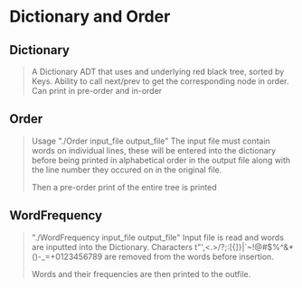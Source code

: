 Dictionary and Order
==============

Dictionary
---------
> A Dictionary ADT that uses and underlying red black tree, sorted by Keys.
> Ability to call next/prev to get the corresponding node in order.
> Can print in pre-order and in-order

Order
----------
 > Usage "./Order input_file output_file"
 > The input file must contain words on individual lines, these will be 
 > entered into the dictionary before being printed in
 > alphabetical order in the output file along with the line number they 
 > occured on in the original file.
 >
 > Then a pre-order print of the entire tree is printed


 WordFrequency
 --------------
> "./WordFrequency input_file output_file"
> Input file is read and words are inputted into the Dictionary. Characters  t\"',<.>/?;:[{]}|`~!@#$%^&*()-_=+0123456789
> are removed from the words before insertion.
>
> Words and their frequencies are then printed to the outfile.


